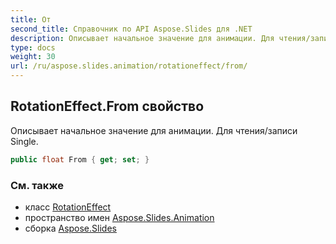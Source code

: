 ```yaml
---
title: От
second_title: Справочник по API Aspose.Slides для .NET
description: Описывает начальное значение для анимации. Для чтения/записи Single.
type: docs
weight: 30
url: /ru/aspose.slides.animation/rotationeffect/from/
---
```


## RotationEffect.From свойство

Описывает начальное значение для анимации. Для чтения/записи Single.

```csharp
public float From { get; set; }
```

### См. также

* класс [RotationEffect](../../rotationeffect)
* пространство имен [Aspose.Slides.Animation](../../rotationeffect)
* сборка [Aspose.Slides](../../../)

<!-- DO NOT EDIT: сгенерировано xmldocmd для Aspose.Slides.dll -->